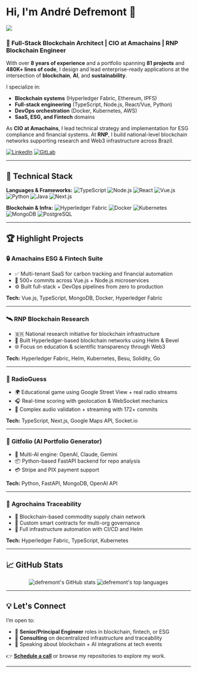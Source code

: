 # Hi, I'm André Defremont 👋

![](https://komarev.com/ghpvc/?username=defremont&style=flat-square&color=blue)

### 🚀 Full-Stack Blockchain Architect | CIO at Amachains | RNP Blockchain Engineer

With over **8 years of experience** and a portfolio spanning **81 projects** and **480K+ lines of code**, I design and lead enterprise-ready applications at the intersection of **blockchain**, **AI**, and **sustainability**.

I specialize in:
- **Blockchain systems** (Hyperledger Fabric, Ethereum, IPFS)
- **Full-stack engineering** (TypeScript, Node.js, React/Vue, Python)
- **DevOps orchestration** (Docker, Kubernetes, AWS)
- **SaaS, ESG, and Fintech** domains

As **CIO at Amachains**, I lead technical strategy and implementation for ESG compliance and financial systems. At **RNP**, I build national-level blockchain networks supporting research and Web3 infrastructure across Brazil.

[![LinkedIn](https://img.shields.io/badge/linkedin-%230077B5.svg?&style=for-the-badge&logo=linkedin&logoColor=white)](https://www.linkedin.com/in/andredefremont)
[![GitLab](https://img.shields.io/badge/gitlab-%23181717.svg?&style=for-the-badge&logo=gitlab&logoColor=white)](https://gitlab.com/defremont)

---

## 🧠 Technical Stack

**Languages & Frameworks:**
![TypeScript](https://img.shields.io/badge/typescript-%23007ACC.svg?&style=for-the-badge&logo=typescript&logoColor=white)
![Node.js](https://img.shields.io/badge/node.js-6DA55F?style=for-the-badge&logo=node.js&logoColor=white)
![React](https://img.shields.io/badge/react-%2320232a.svg?&style=for-the-badge&logo=react&logoColor=%2361DAFB)
![Vue.js](https://img.shields.io/badge/vuejs-%2335495e.svg?&style=for-the-badge&logo=vuedotjs&logoColor=%234FC08D)
![Python](https://img.shields.io/badge/python-3670A0?style=for-the-badge&logo=python&logoColor=ffdd54)
![Java](https://img.shields.io/badge/java-%23ED8B00.svg?&style=for-the-badge&logo=openjdk&logoColor=white)
![Next.js](https://img.shields.io/badge/next.js-000000?style=for-the-badge&logo=nextdotjs&logoColor=white)

**Blockchain & Infra:**
![Hyperledger Fabric](https://img.shields.io/badge/Hyperledger-Fabric-blue?style=for-the-badge&logo=hyperledger)
![Docker](https://img.shields.io/badge/docker-%230db7ed.svg?&style=for-the-badge&logo=docker&logoColor=white)
![Kubernetes](https://img.shields.io/badge/kubernetes-%23326ce5.svg?&style=for-the-badge&logo=kubernetes&logoColor=white)
![MongoDB](https://img.shields.io/badge/MongoDB-%234ea94b.svg?&style=for-the-badge&logo=mongodb&logoColor=white)
![PostgreSQL](https://img.shields.io/badge/postgres-%23316192.svg?&style=for-the-badge&logo=postgresql&logoColor=white)

---

## 🏆 Highlight Projects

### 🔒 **Amachains ESG & Fintech Suite**
- ✅ Multi-tenant SaaS for carbon tracking and financial automation
- 🧠 500+ commits across Vue.js + Node.js microservices
- ⚙️ Built full-stack + DevOps pipelines from zero to production

**Tech:** Vue.js, TypeScript, MongoDB, Docker, Hyperledger Fabric

---

### 🛰️ **RNP Blockchain Research**
- 🇧🇷 National research initiative for blockchain infrastructure
- 🔗 Built Hyperledger-based blockchain networks using Helm & Bevel
- 🌐 Focus on education & scientific transparency through Web3

**Tech:** Hyperledger Fabric, Helm, Kubernetes, Besu, Solidity, Go

---

### 🎯 **RadioGuess**
- 🌍 Educational game using Google Street View + real radio streams
- 🎧 Real-time scoring with geolocation & WebSocket mechanics
- 🔬 Complex audio validation + streaming with 172+ commits

**Tech:** TypeScript, Next.js, Google Maps API, Socket.io

---

### 🤖 **Gitfolio (AI Portfolio Generator)**
- 🧠 Multi-AI engine: OpenAI, Claude, Gemini
- 📦 Python-based FastAPI backend for repo analysis
- 💳 Stripe and PIX payment support

**Tech:** Python, FastAPI, MongoDB, OpenAI API

---

### 🌱 **Agrochains Traceability**
- 🌾 Blockchain-based commodity supply chain network
- 🔐 Custom smart contracts for multi-org governance
- 🚀 Full infrastructure automation with CI/CD and Helm

**Tech:** Hyperledger Fabric, TypeScript, Kubernetes

---

## 📈 GitHub Stats

<p align="center">
  <img src="https://github-readme-stats.vercel.app/api?username=defremont&count_private=true&show_icons=true&theme=dark&rank_icon=github" alt="defremont's GitHub stats" />
  <img src="https://github-readme-stats.vercel.app/api/top-langs/?username=defremont&layout=compact&theme=dark" alt="defremont's top languages" />
</p>

---

## 💡 Let's Connect

I’m open to:
- 🔭 **Senior/Principal Engineer** roles in blockchain, fintech, or ESG
- 🧩 **Consulting** on decentralized infrastructure and traceability
- 🎤 Speaking about blockchain + AI integrations at tech events

👉 **[Schedule a call](https://www.linkedin.com/in/andredefremont)** or browse my repositories to explore my work.

---

